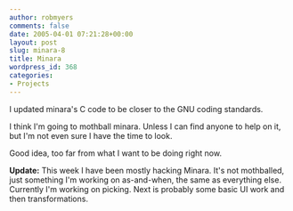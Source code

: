 ```yaml
---
author: robmyers
comments: false
date: 2005-04-01 07:21:28+00:00
layout: post
slug: minara-8
title: Minara
wordpress_id: 368
categories:
- Projects
---
```


I updated minara's C code to be closer to the GNU coding standards.  
  
I think I'm going to mothball minara. Unless I can find anyone to help on it, but I'm not even sure I have the time to look.  
  
Good idea, too far from what I want to be doing right now.  
  
**Update:** This week I have been mostly hacking Minara. It's not mothballed, just something I'm working on as-and-when, the same as everything else. Currently I'm working on picking. Next is probably some basic UI work and then transformations.

  


